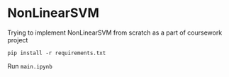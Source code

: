 # NonLinearSVM
Trying to implement NonLinearSVM from scratch as a part of coursework project

`pip install -r requirements.txt`

Run `main.ipynb`
